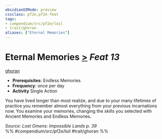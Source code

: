 ```yaml
---
obsidianUIMode: preview
cssclass: pf2e,pf2e-feat
tags:
- compendium/src/pf2e/loil
- trait/ghoran
aliases: ["Eternal Memories"]
---
```

# Eternal Memories  [>](rules/core-rulebook/chapter-9-playing-the-game.md#Actions "Single Action") *Feat 13*  
[ghoran](rules/traits/ghoran-loil.md)  

- **Prerequisites**: Endless Memories
- **Frequency**: once per day
- **Activity** Single Action

You have lived longer than most realize, and due to your many lifetimes of practice you remember almost everything from your previous incarnations now. You examine your memories, changing the skills you selected with Ancient Memories and Endless Memories.

*Source: Lost Omens: Impossible Lands p. 39*  
%% #compendium/src/pf2e/loil #trait/ghoran %%
